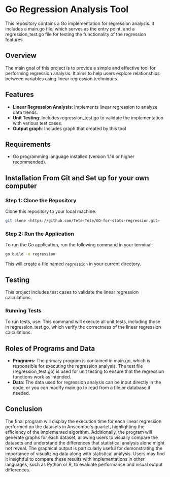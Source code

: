# Go Regression Analysis Tool

This repository contains a Go implementation for regression analysis. It includes a main.go file, which serves as the entry point, and a regression_test.go file for testing the functionality of the regression features.
##  Overview
The main goal of this project is to provide a simple and effective tool for performing regression analysis. It aims to help users explore relationships between variables using linear regression techniques.

## Features
- **Linear Regression Analysis**: Implements linear regression to analyze data trends.
- **Unit Testing**: Includes regression_test.go to validate the implementation with various test cases.
- **Output graph**: Includes graph that created by this tool 

## Requirements
- Go programming language installed (version 1.16 or higher recommended).

## Installation From Git and Set up for your own computer
### Step 1: Clone the Repository
Clone this repository to your local machine:
```sh
git clone <https://github.com/Tete-Tete/GO-for-stats-regression.git>
```

### Step 2: Run the Application
To run the Go application, run the following command in your terminal:
```sh
go build -o regression
```
This will create a file named `regression` in your current directory.

## Testing
This project includes test cases to validate the linear regression calculations.
### Running Tests
To run tests, use:
This command will execute all unit tests, including those in regression_test.go, which verify the correctness of the linear regression calculations.

## Roles of Programs and Data
- **Programs**: The primary program is contained in main.go, which is responsible for executing the regression analysis. The test file (regression_test.go) is used for unit testing to ensure that the regression functions work as intended. 
- **Data**: The data used for regression analysis can be input directly in the code, or you can modify main.go to read from a file or database if needed.

## Conclusion

The final program will display the execution time for each linear regression performed on the datasets in Anscombe's quartet, highlighting the efficiency of the implemented algorithm. Additionally, the program will generate graphs for each dataset, allowing users to visually compare the datasets and understand the differences that statistical analysis alone might not reveal. The graphical output is particularly useful for demonstrating the importance of visualizing data along with statistical analysis. Users may find it insightful to compare these results with implementations in other languages, such as Python or R, to evaluate performance and visual output differences.


